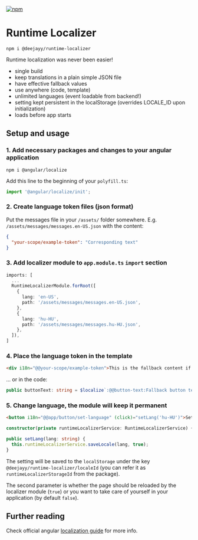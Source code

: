 [![npm](https://img.shields.io/npm/v/@deejayy/runtime-localizer?label=@deejayy/runtime-localizer)](https://www.npmjs.com/package/@deejayy/runtime-localizer)

# Runtime Localizer

```
npm i @deejayy/runtime-localizer
```

Runtime localization was never been easier!

- single build
- keep translations in a plain simple JSON file
- have effective fallback values
- use anywhere (code, template)
- unlimited languages (event loadable from backend!)
- setting kept persistent in the localStorage (overrides LOCALE_ID upon initialization)
- loads before app starts

## Setup and usage

### 1. Add necessary packages and changes to your angular application

```
npm i @angular/localize
```

Add this line to the beginning of your `polyfill.ts`:

```ts
import '@angular/localize/init';
```

### 2. Create language token files (json format)

Put the messages file in your `/assets/` folder somewhere. E.g. `/assets/messages/messages.en-US.json` with the content:

```json
{
  "your-scope/example-token": "Corresponding text"
}
```

### 3. Add localizer module to `app.module.ts` `import` section

```ts
imports: [
  ...
  RuntimeLocalizerModule.forRoot([
    {
      lang: 'en-US',
      path: '/assets/messages/messages.en-US.json',
    },
    {
      lang: 'hu-HU',
      path: '/assets/messages/messages.hu-HU.json',
    },
  ]),
]
```

### 4. Place the language token in the template

```html
<div i18n="@@your-scope/example-token">This is the fallback content if language file not found or token is missing.</div>
```

... or in the code:

```ts
public buttonText: string = $localize`:@@button-text:Fallback button text`;
```

### 5. Change language, the module will keep it permanent

```html
<button i18n="@@app/button/set-language" (click)="setLang('hu-HU')">Set language to: hu-HU</button>
```

```ts
constructor(private runtimeLocalizerService: RuntimeLocalizerService) {}

public setLang(lang: string) {
  this.runtimeLocalizerService.saveLocale(lang, true);
}
```

The setting will be saved to the `localStorage` under the key `@deejayy/runtime-localizer/localeId` (you can refer it as `runtimeLocalizerStorageId` from the package).

The second parameter is whether the page should be reloaded by the localizer module (`true`) or you want to take care of yourself in your application (by default `false`).


## Further reading

Check official angular [localization guide](https://angular.io/guide/i18n-common-overview) for more info.

